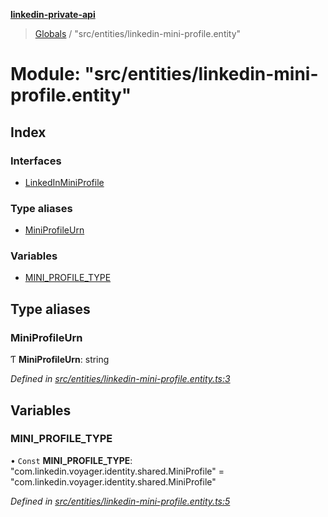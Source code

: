 **[linkedin-private-api](../README.md)**

> [Globals](../globals.md) / "src/entities/linkedin-mini-profile.entity"

# Module: "src/entities/linkedin-mini-profile.entity"

## Index

### Interfaces

* [LinkedInMiniProfile](../interfaces/_src_entities_linkedin_mini_profile_entity_.linkedinminiprofile.md)

### Type aliases

* [MiniProfileUrn](_src_entities_linkedin_mini_profile_entity_.md#miniprofileurn)

### Variables

* [MINI\_PROFILE\_TYPE](_src_entities_linkedin_mini_profile_entity_.md#mini_profile_type)

## Type aliases

### MiniProfileUrn

Ƭ  **MiniProfileUrn**: string

*Defined in [src/entities/linkedin-mini-profile.entity.ts:3](https://github.com/cosiall/linkedin-private-api/blob/4854731/src/entities/linkedin-mini-profile.entity.ts#L3)*

## Variables

### MINI\_PROFILE\_TYPE

• `Const` **MINI\_PROFILE\_TYPE**: \"com.linkedin.voyager.identity.shared.MiniProfile\" = "com.linkedin.voyager.identity.shared.MiniProfile"

*Defined in [src/entities/linkedin-mini-profile.entity.ts:5](https://github.com/cosiall/linkedin-private-api/blob/4854731/src/entities/linkedin-mini-profile.entity.ts#L5)*
